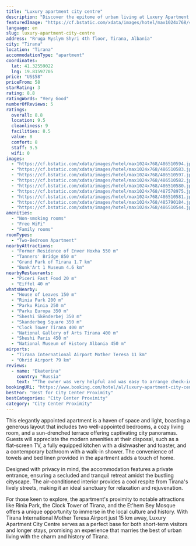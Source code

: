 ```yaml
---
title: "Luxury apartment city centre"
description: "Discover the epitome of urban living at Luxury Apartment City Centre, a prime choice for travelers seeking the perfect blend of comfort and convenience in the heart of Tirana."
featuredImage: "https://cf.bstatic.com/xdata/images/hotel/max1024x768/486510594.jpg?k=11b66932294844b4da67a9bba8785373f32a0aef4f9bfea270d603c484928943&o=&hp=1"
language: en
slug: luxury-apartment-city-centre
address: "Rruga Myslym Shyri 4th floor, Tirana, Albania"
city: "Tirana"
location: "Tirana"
accommodationType: "apartment"
coordinates:
  lat: 41.32559022
  lng: 19.81597705
price: "US$58"
priceFrom: 58
starRating: 3
rating: 8.8
ratingWords: "Very Good"
numberOfReviews: 5
ratings:
  overall: 8.8
  location: 9.5
  cleanliness: 9
  facilities: 8.5
  value: 8
  comfort: 8
  staff: 9.5
  wifi: 0
images:
  - "https://cf.bstatic.com/xdata/images/hotel/max1024x768/486510594.jpg?k=11b66932294844b4da67a9bba8785373f32a0aef4f9bfea270d603c484928943&o=&hp=1"
  - "https://cf.bstatic.com/xdata/images/hotel/max1024x768/486510583.jpg?k=f8f330bffd74cdf8dd77cb5427eef94fef5c49e32690625c3b1d283e4f5be9ca&o=&hp=1"
  - "https://cf.bstatic.com/xdata/images/hotel/max1024x768/486510597.jpg?k=923b8494ee9d58d793b1abd20325717f26a462094f9e25c4c75723321d428b88&o=&hp=1"
  - "https://cf.bstatic.com/xdata/images/hotel/max1024x768/486510582.jpg?k=e109ba3d42c6cbff0173186e078c87064770d18cef5cb3d22b13f71cd5ff6db4&o=&hp=1"
  - "https://cf.bstatic.com/xdata/images/hotel/max1024x768/486510580.jpg?k=6e448b62a70b127de761745bd9161a12b67e41d42270c240043756ed6da0d3ce&o=&hp=1"
  - "https://cf.bstatic.com/xdata/images/hotel/max1024x768/487578975.jpg?k=bf5e08911fe9ae45d1d3a42182a6e23da178daee397c51a7d44144910067487e&o=&hp=1"
  - "https://cf.bstatic.com/xdata/images/hotel/max1024x768/486510581.jpg?k=ae3d65ca4122028ba9c380665f7217be478d331a2a12b61ecac02b932273d8d2&o=&hp=1"
  - "https://cf.bstatic.com/xdata/images/hotel/max1024x768/485790184.jpg?k=47a5fc30a6a144784b569bbb2e75c17a616bbf79bf749f67fddc08a0229c4709&o=&hp=1"
  - "https://cf.bstatic.com/xdata/images/hotel/max1024x768/486510544.jpg?k=8022dbc55cd488b354e7ff97c5129d5eb323efa91e23d9eb8161fc7c05ae0255&o=&hp=1"
amenities:
  - "Non-smoking rooms"
  - "Free WiFi"
  - "Family rooms"
roomTypes:
  - "Two-Bedroom Apartment"
nearbyAttractions:
  - "Former Residence of Enver Hoxha 550 m"
  - "Tanners' Bridge 850 m"
  - "Grand Park of Tirana 1.7 km"
  - "Bunk'Art 1 Museum 4.6 km"
nearbyRestaurants:
  - "Piceri Fast Food 20 m"
  - "Eiffel 40 m"
whatsNearby:
  - "House of Leaves 150 m"
  - "Rinia Park 200 m"
  - "Parku Rinia 250 m"
  - "Parku Europa 350 m"
  - "Sheshi Skënderbej 350 m"
  - "Skanderbeg Square 350 m"
  - "Clock Tower Tirana 400 m"
  - "National Gallery of Arts Tirana 400 m"
  - "Sheshi Paris 450 m"
  - "National Museum of History Albania 450 m"
airports:
  - "Tirana International Airport Mother Teresa 11 km"
  - "Ohrid Airport 79 km"
reviews:
  - name: "Ekaterina"
    country: "Russia"
    text: "“The owner was very helpful and was easy to arrange check-in and check - out and the apartment was clean, spacious with designer furniture just in the heart of city.”"
bookingURL: "https://www.booking.com/hotel/al/luxury-apartment-city-centre.en-gb.html?aid=8035640"
bestFor: "Best for City Center Proximity"
bestCategories: "City Center Proximity"
category: "City Center Proximity"
---
```


This elegantly appointed apartment is a haven of space and light, boasting a generous layout that includes two well-appointed bedrooms, a cozy living room, and a sun-drenched terrace offering captivating city panoramas. Guests will appreciate the modern amenities at their disposal, such as a flat-screen TV, a fully equipped kitchen with a dishwasher and toaster, and a contemporary bathroom with a walk-in shower. The convenience of towels and bed linen provided in the apartment adds a touch of home.

Designed with privacy in mind, the accommodation features a private entrance, ensuring a secluded and tranquil retreat amidst the bustling cityscape. The air-conditioned interior provides a cool respite from Tirana's lively streets, making it an ideal sanctuary for relaxation and rejuvenation.

For those keen to explore, the apartment's proximity to notable attractions like Rinia Park, the Clock Tower of Tirana, and the Et'hem Bey Mosque offers a unique opportunity to immerse in the local culture and history. With Tirana International Mother Teresa Airport just 15 km away, Luxury Apartment City Centre serves as a perfect base for both short-term visitors and longer stays, promising an experience that marries the best of urban living with the charm and history of Tirana.
